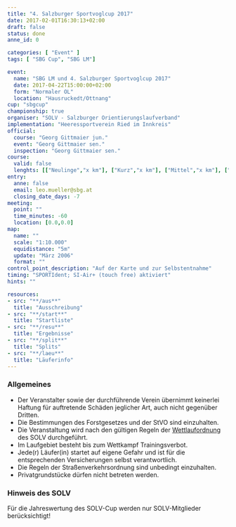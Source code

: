 ```yaml
---
title: "4. Salzburger Sportvoglcup 2017"
date: 2017-02-01T16:30:13+02:00
draft: false
status: done
anne_id: 0

categories: [ "Event" ]
tags: [ "SBG Cup", "SBG LM"]

event:
  name: "SBG LM und 4. Salzburger Sportvoglcup 2017"
  date: 2017-04-22T15:00:00+02:00
  form: "Normaler OL"
  location: "Hausruckedt/Ottnang"
cup: "sbgcup"
championship: true
organiser: "SOLV - Salzburger Orientierungslaufverband"
implementation: "Heeressportverein Ried im Innkreis" 
official:
  course: "Georg Gittmaier jun."
  event: "Georg Gittmaier sen."
  inspection: "Georg Gittmaier sen."
course:
  valid: false
  lenghts: [["Neulinge","x km"], ["Kurz","x km"], ["Mittel","x km"], ["Lang","x km"]]
entry:
  anne: false
  email: leo.mueller@sbg.at
  closing_date_days: -7
meeting:
  point: ""
  time_minutes: -60
  location: [0.0,0.0]
map:
  name: ""
  scale: "1:10.000"
  equidistance: "5m"
  update: "März 2006"
  format: ""
control_point_description: "Auf der Karte und zur Selbstentnahme"
timing: "SPORTIdent; SI-Air+ (touch free) aktiviert"
hints: ""

resources:
- src: "**/aus**"
  title: "Ausschreibung"
- src: "**/start**"
  title: "Startliste"
- src: "**/resu**"
  title: "Ergebnisse"
- src: "**/split**"
  title: "Splits"
- src: "**/laeu**"
  title: "Läuferinfo"
---
```


### Allgemeines

- Der Veranstalter sowie der durchführende Verein übernimmt keinerlei Haftung für auftretende Schäden jeglicher Art, auch nicht gegenüber Dritten.
- Die Bestimmungen des Forstgesetzes und der StVO sind einzuhalten.
- Die Veranstaltung wird nach den gültigen Regeln der [Wettlaufordnung](../../wettlaufordnung) des SOLV durchgeführt.
- Im Laufgebiet besteht bis zum Wettkampf Trainingsverbot.
- Jede\(r) Läufer(in) startet auf eigene Gefahr und ist für die entsprechenden Versicherungen selbst verantwortlich.
- Die Regeln der Straßenverkehrsordnung sind unbedingt einzuhalten.
- Privatgrundstücke dürfen nicht betreten werden.

### Hinweis des SOLV
Für die Jahreswertung des SOLV-Cup werden nur SOLV-Mitglieder berücksichtigt!